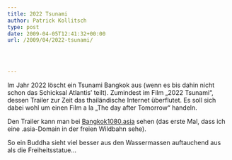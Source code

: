 ```yaml
---
title: 2022 Tsunami
author: Patrick Kollitsch
type: post
date: 2009-04-05T12:41:32+00:00
url: /2009/04/2022-tsunami/




---
```

Im Jahr 2022 löscht ein Tsunami Bangkok aus (wenn es bis dahin nicht schon das Schicksal Atlantis&#8217; teilt). Zumindest im Film &#8222;2022 Tsunami&#8220;, dessen Trailer zur Zeit das thailändische Internet überflutet. Es soll sich dabei wohl um einen Film a la &#8222;The day after Tomorrow&#8220; handeln. 

Den Trailer kann man bei [Bangkok1080.asia][1] sehen (das erste Mal, dass ich eine .asia-Domain in der freien Wildbahn sehe). 

So ein Buddha sieht viel besser aus den Wassermassen auftauchend aus als die Freiheitsstatue&#8230;

 [1]: http://www.bangkok1080.asia/items/view/49/tsunami-teaser-trailer